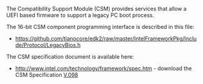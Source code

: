 <!-- [[Category:FAQ]] -->
The Compatibility Support Module (CSM) provides services that allow a UEFI based firmware to support a legacy PC boot process.

The 16-bit CSM component programming interface is described in this file:
* https://github.com/tianocore/edk2/raw/master/IntelFrameworkPkg/Include/Protocol/LegacyBios.h

The CSM specification document is available here:
* http://www.intel.com/technology/framework/spec.htm  - download the CSM Specification [V.098]( http://www.intel.com/content/www/us/en/architecture-and-technology/unified-extensible-firmware-interface/efi-compatibility-support-module-specification-v098.html )